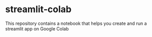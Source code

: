 # streamlit-colab
This repository contains a notebook that helps you create and run a streamlit app on Google Colab
